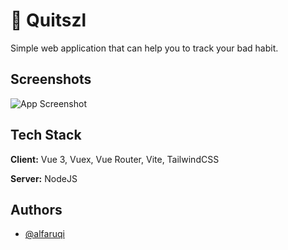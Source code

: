 
# 🧠 Quitszl

Simple web application that can help you to track your bad habit. 

## Screenshots

![App Screenshot](https://res.cloudinary.com/de6icstca/image/upload/v1706879170/faruqi/portfolio/Screenshot_20240202_200354_ny4jmu.png)


## Tech Stack

**Client:** Vue 3, Vuex, Vue Router, Vite, TailwindCSS

**Server:** NodeJS


## Authors

- [@alfaruqi](https://www.github.com/alfaruqii)

